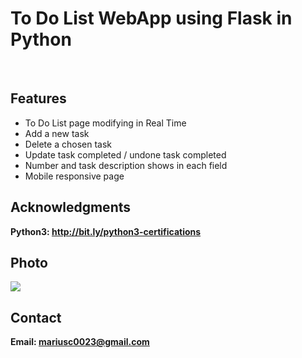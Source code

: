 <h1>To Do List WebApp using Flask in Python</h1>
<br>
<h2>Features</h2>
<ul>
    <li>To Do List page modifying in Real Time</li>
    <li>Add a new task</li>
    <li>Delete a chosen task</li>
    <li>Update task completed / undone task completed</li>
    <li>Number and task description shows in each field</li>
    <li>Mobile responsive page</li>
</ul>


<h2>Acknowledgments</h2>

<b> Python3: http://bit.ly/python3-certifications <b>
<br>

<h2>Photo</h2>
<img src="image2.png">
<br>

<h2>Contact</h2>

<b> Email: mariusc0023@gmail.com </b>
